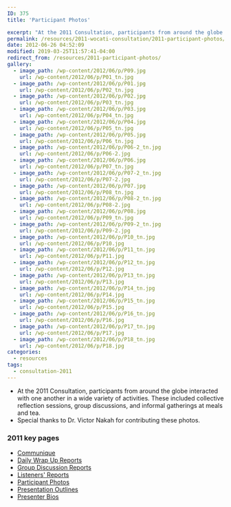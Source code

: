 ```yaml
---
ID: 375
title: 'Participant Photos'

excerpt: "At the 2011 Consultation, participants from around the globe interacted with one another in a wide variety of activities."
permalink: /resources/2011-wocati-consultation/2011-participant-photos/
date: 2012-06-26 04:52:09
modified: 2019-03-25T11:57:41-04:00
redirect_from: /resources/2011-participant-photos/
gallery:
  - image_path: /wp-content/2012/06/p/P09.jpg
    url: /wp-content/2012/06/p/P01_tn.jpg
  - image_path: /wp-content/2012/06/p/P01.jpg
    url: /wp-content/2012/06/p/P02_tn.jpg
  - image_path: /wp-content/2012/06/p/P02.jpg
    url: /wp-content/2012/06/p/P03_tn.jpg
  - image_path: /wp-content/2012/06/p/P03.jpg
    url: /wp-content/2012/06/p/P04_tn.jpg
  - image_path: /wp-content/2012/06/p/P04.jpg
    url: /wp-content/2012/06/p/P05_tn.jpg
  - image_path: /wp-content/2012/06/p/P05.jpg
    url: /wp-content/2012/06/p/P06_tn.jpg
  - image_path: /wp-content/2012/06/p/P06-2_tn.jpg
    url: /wp-content/2012/06/p/P06-2.jpg
  - image_path: /wp-content/2012/06/p/P06.jpg
    url: /wp-content/2012/06/p/P07_tn.jpg
  - image_path: /wp-content/2012/06/p/P07-2_tn.jpg
    url: /wp-content/2012/06/p/P07-2.jpg
  - image_path: /wp-content/2012/06/p/P07.jpg
    url: /wp-content/2012/06/p/P08_tn.jpg
  - image_path: /wp-content/2012/06/p/P08-2_tn.jpg
    url: /wp-content/2012/06/p/P08-2.jpg
  - image_path: /wp-content/2012/06/p/P08.jpg
    url: /wp-content/2012/06/p/P09_tn.jpg
  - image_path: /wp-content/2012/06/p/P09-2_tn.jpg
    url: /wp-content/2012/06/p/P09-2.jpg
  - image_path: /wp-content/2012/06/p/P10_tn.jpg
    url: /wp-content/2012/06/p/P10.jpg
  - image_path: /wp-content/2012/06/p/P11_tn.jpg
    url: /wp-content/2012/06/p/P11.jpg
  - image_path: /wp-content/2012/06/p/P12_tn.jpg
    url: /wp-content/2012/06/p/P12.jpg
  - image_path: /wp-content/2012/06/p/P13_tn.jpg
    url: /wp-content/2012/06/p/P13.jpg
  - image_path: /wp-content/2012/06/p/P14_tn.jpg
    url: /wp-content/2012/06/p/P14.jpg
  - image_path: /wp-content/2012/06/p/P15_tn.jpg
    url: /wp-content/2012/06/p/P15.jpg
  - image_path: /wp-content/2012/06/p/P16_tn.jpg
    url: /wp-content/2012/06/p/P16.jpg
  - image_path: /wp-content/2012/06/p/P17_tn.jpg
    url: /wp-content/2012/06/p/P17.jpg
  - image_path: /wp-content/2012/06/p/P18_tn.jpg
    url: /wp-content/2012/06/p/P18.jpg
categories:
  - resources
tags:
  - consultation-2011    
---
```

*   At the 2011 Consultation, participants from around the globe interacted with one another in a wide variety of activities. These included collective reflection sessions, group discussions, and informal gatherings at meals and tea.
*   Special thanks to Dr. Victor Nakah for contributing these photos.



### 2011 key pages

*   [Communique](/resources/2011-wocati-consultation/2011-communique/)
*   [Daily Wrap Up Reports](/resources/2011-wocati-consultation/daily-wrap-up-reports/)
*   [Group Discussion Reports](/resources/2011-wocati-consultation/group-discussion-reports/)
*   [Listeners' Reports](/resources/2011-wocati-consultation/listenerss-reports/)
*   [Participant Photos](/resources/2011-wocati-consultation/2011-participant-photos/)
*   [Presentation Outlines](/resources/2011-wocati-consultation/presentation-outlines/)
*   [Presenter Bios](/resources/2011-wocati-consultation/presenter-bios/)
